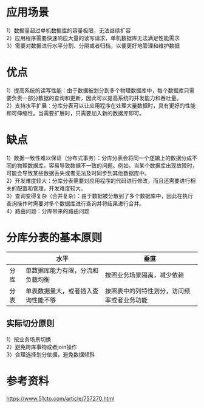 # 应用场景
1）数据量超过单机数据库的容量极限，无法继续扩容  
2）应用程序需要快速响应大量的读写请求，单机数据库无法满足性能需求  
3）需要对数据进行水平分割、分隔或者归档，以便更好地管理和维护数据  

# 优点
1）提高系统的读写性能：由于数据被划分到多个物理数据库中，每个数据库只需要负责一部分数据的查询和更新，因此可以提高系统的并发能力和吞吐量。  
2）支持水平扩展：分库分表可以让应用程序在处理大量数据时，具有更好的性能和可伸缩性。当需要扩展时，只需要加入新的数据库即可。  

# 缺点
1）数据一致性难以保证（分布式事务）：分库分表会将同一个逻辑上的数据分成不同的物理数据库，容易导致数据不一致的问题。例如，当某个数据库出现故障时，可能会导致某些数据丢失或者无法及时同步到其他数据库中。  
2）开发难度较大：分库分表需要对应用程序的代码进行修改，而且还需要进行相关的配置和管理，开发难度较大。  
3）查询变得复杂（合并复杂）：由于数据被分散到了多个数据库中，因此在执行查询操作时需要对多个数据库进行查询并将结果进行合并。  
4）路由问题：分库带来的路由问题  

# 分库分表的基本原则
|       |水平                      |垂直|
|------ | -------                    | -----|
|分库   |单数据库能力有限，分流和负载均衡|按照业务场景隔离，减少依赖|
|分表   |单表数据量大，或者插入查询性能不够|按照表中的列特性划分，访问频率或者业务功能|

## 实际切分原则
1）按业务场景切换  
2）避免跨库事物或者join操作  
3）合理选择划分依据，避免数据倾斜  


# 参考资料
https://www.51cto.com/article/757270.html

